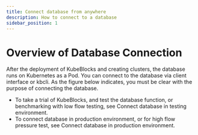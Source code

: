 ```yaml
---
title: Connect database from anywhere
description: How to connect to a database
sidebar_position: 1
---
```


# Overview of Database Connection
After the deployment of KubeBlocks and creating clusters, the database runs on Kubernetes as a Pod. You can connect to the database via client interface or kbcli. 
As the figure below indicates, you must be clear with the purpose of connecting the database.
  - To take a trial of KubeBlocks, and test the database function, or benchmarking with low flow testing, see Connect database in testing environment.
  - To connect database in production environment, or for high flow pressure test, see Connect database in production environment.
## 